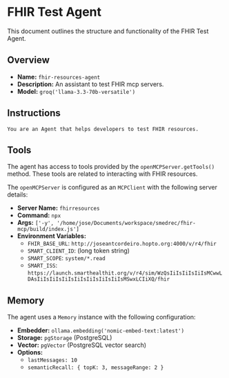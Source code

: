# FHIR Test Agent

This document outlines the structure and functionality of the FHIR Test Agent.

## Overview

- **Name:** `fhir-resources-agent`
- **Description:** An assistant to test FHIR mcp servers.
- **Model:** `groq('llama-3.3-70b-versatile')`

## Instructions

```
You are an Agent that helps developers to test FHIR resources.
```

## Tools

The agent has access to tools provided by the `openMCPServer.getTools()` method. These tools are related to interacting with FHIR resources.

The `openMCPServer` is configured as an `MCPClient` with the following server details:
- **Server Name:** `fhirresources`
- **Command:** `npx`
- **Args:** `['-y', '/home/jose/Documents/workspace/smedrec/fhir-mcp/build/index.js']`
- **Environment Variables:**
    - `FHIR_BASE_URL`: `http://joseantcordeiro.hopto.org:4000/v/r4/fhir`
    - `SMART_CLIENT_ID`: (long token string)
    - `SMART_SCOPE`: `system/*.read`
    - `SMART_ISS`: `https://launch.smarthealthit.org/v/r4/sim/WzQsIiIsIiIsIiIsMCwwLDAsIiIsIiIsIiIsIiIsIiIsIiIsIiIsMSwxLCIiXQ/fhir`

## Memory

The agent uses a `Memory` instance with the following configuration:
- **Embedder:** `ollama.embedding('nomic-embed-text:latest')`
- **Storage:** `pgStorage` (PostgreSQL)
- **Vector:** `pgVector` (PostgreSQL vector search)
- **Options:**
    - `lastMessages: 10`
    - `semanticRecall: { topK: 3, messageRange: 2 }`
